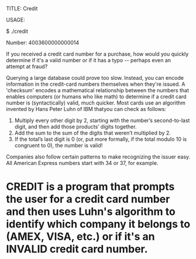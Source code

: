 TITLE: Credit

USAGE: 

$ ./credit

Number: 4003600000000014


If you received a credit card number for a purchase, how would you quickly determine if it's a valid number or if it has a typo -- perhaps even an attempt at fraud?

Querying a large database could prove too slow. Instead, you can encode information in the credit-card numbers themselves when they're issued.
A 'checksum' encodes a mathematical relationship between the numbers that enables computers (or humans who like math)
to determine if a credit card number is (syntactically) valid, much quicker. 
Most cards use an algorithm invented by Hans Peter Luhn of IBM thatyou can check as follows:

1. Multiply every other digit by 2, starting with the number’s second-to-last digit, and then add those products’ digits together.
2. Add the sum to the sum of the digits that weren’t multiplied by 2.
3. If the total’s last digit is 0 (or, put more formally, if the total modulo 10 is congruent to 0), the number is valid!

Companies also follow certain patterns to make recognizing the issuer easy. All American Express numbers start with 34 or 37, for example.

# CREDIT is a program that prompts the user for a credit card number and then uses Luhn's algorithm to identify which company it belongs to (AMEX, VISA, etc.) or if it's an INVALID credit card number.
